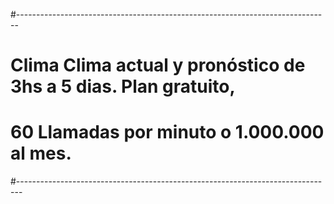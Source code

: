 #------------------------------------------------------------------------------

# Clima 	Clima actual y pronóstico de 3hs a 5 dias. 	Plan gratuito,

#  60 Llamadas por minuto o 1.000.000 al mes.

#-------------------------------------------------------------------------------
	